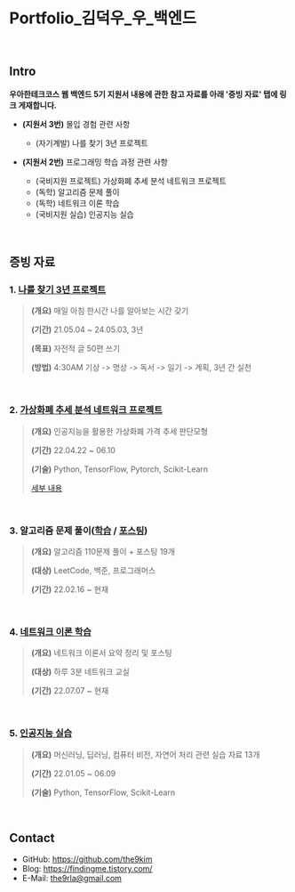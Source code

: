 # Portfolio_김덕우_우_백엔드

</br>

## Intro
**우아한테크코스 웹 백엔드 5기 지원서 내용에 관한 참고 자료를 아래 '증빙 자료' 탭에 링크 게재합니다.**
- **(지원서 3번)** 몰입 경험 관련 사항
  - (자기계발) 나를 찾기 3년 프로젝트

- **(지원서 2번)** 프로그래밍 학습 과정 관련 사항  
  - (국비지원 프로젝트) 가상화폐 추세 분석 네트워크 프로젝트
  - (독학) 알고리즘 문제 풀이
  - (독학) 네트워크 이론 학습
  - (국비지원 실습) 인공지능 실습
  
</br>

## 증빙 자료
### 1. [나를 찾기 3년 프로젝트](https://www.notion.so/3-dd5cd745191c477e8494a14385a5992c)

>**(개요)** 매일 아침 한시간 나를 알아보는 시간 갖기
>
>**(기간)** 21.05.04 ~ 24.05.03, 3년
>
>**(목표)** 자전적 글 50편 쓰기 
>
>**(방법)** 4:30AM 기상 -> 명상 -> 독서 -> 일기 -> 계획, 3년 간 실천
>  
</br>

### 2. [가상화폐 추세 분석 네트워크 프로젝트](https://github.com/BONGJUNJANG/AIFFELTON)
> **(개요)** 인공지능을 활용한 가상화폐 가격 추세 판단모형
> 
> **(기간)** 22.04.22 ~ 06.10
>
> **(기술)** Python, TensorFlow, Pytorch, Scikit-Learn
> 
>[세부 내용](https://github.com/BONGJUNJANG/AIFFELTON/blob/main/README.md)

</br>

### 3. 알고리즘 문제 풀이([학습](https://colab.research.google.com/drive/1NocHSHYP6j4kO5FB-VJYgyQA8pWxNevB?usp=sharing) / [포스팅](https://findingme.tistory.com/category/%EC%9E%90%EB%A3%8C%EA%B5%AC%EC%A1%B0%20%26%20%EC%95%8C%EA%B3%A0%EB%A6%AC%EC%A6%98))

> **(개요)** 알고리즘 110문제 풀이 + 포스팅 19개
>
> **(대상)** LeetCode, 백준, 프로그래머스
> 
> **(기간)** 22.02.16 ~ 현재
> 
</br>

### 4. [네트워크 이론 학습](https://findingme.tistory.com/category/%EB%84%A4%ED%8A%B8%EC%9B%8C%ED%81%AC)
> **(개요)** 네트워크 이론서 요약 정리 및 포스팅
>
> **(대상)** 하루 3분 네트워크 교실
>
> **(기간)** 22.07.07 ~ 현재
> 
</br>

### 5. [인공지능 실습](https://github.com/the9kim/AI-Toy-Project)
> **(개요)** 머신러닝, 딥러닝, 컴퓨터 비전, 자연어 처리 관련 실습 자료 13개
> 
> **(기간)** 22.01.05 ~ 06.09
> 
> **(기술)** Python, TensorFlow, Scikit-Learn


</br>

## Contact
- GitHub: https://github.com/the9kim
- Blog: https://findingme.tistory.com/
- E-Mail: the9rla@gmail.com


 





